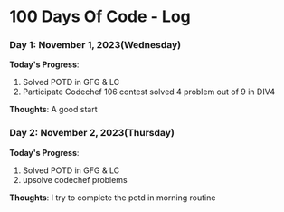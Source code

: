 # 100 Days Of Code - Log

### Day 1: November 1, 2023(Wednesday)

**Today's Progress**: 
1. Solved POTD in GFG & LC
2. Participate Codechef 106 contest solved 4 problem out of 9 in DIV4

**Thoughts**: A good start

### Day 2: November 2, 2023(Thursday)

**Today's Progress**: 
1. Solved POTD in GFG & LC
2. upsolve codechef problems

**Thoughts**: I try to complete the potd in morning routine
